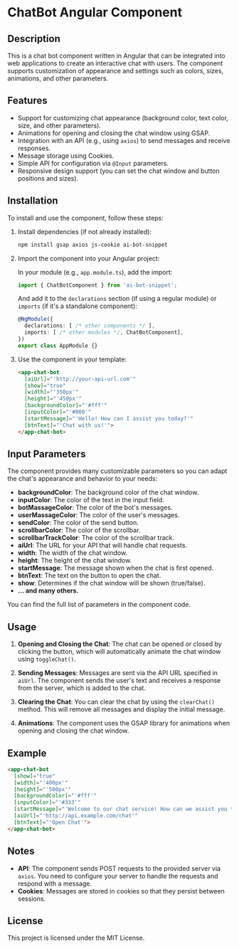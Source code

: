 
# ChatBot Angular Component

## Description

This is a chat bot component written in Angular that can be integrated into web applications to create an interactive chat with users. The component supports customization of appearance and settings such as colors, sizes, animations, and other parameters.

## Features

- Support for customizing chat appearance (background color, text color, size, and other parameters).
- Animations for opening and closing the chat window using GSAP.
- Integration with an API (e.g., using `axios`) to send messages and receive responses.
- Message storage using Cookies.
- Simple API for configuration via `@Input` parameters.
- Responsive design support (you can set the chat window and button positions and sizes).

## Installation

To install and use the component, follow these steps:

1. Install dependencies (if not already installed):
   ```bash
   npm install gsap axios js-cookie ai-bot-snippet
   ```

2. Import the component into your Angular project:

   In your module (e.g., `app.module.ts`), add the import:

   ```typescript
   import { ChatBotComponent } from 'ai-bot-snippet';
   ```

   And add it to the `declarations` section (if using a regular module) or `imports` (if it's a standalone component):

   ```typescript
   @NgModule({
     declarations: [ /* other components */ ],
     imports: [ /* other modules */, ChatBotComponent],
   })
   export class AppModule {}
   ```

3. Use the component in your template:

   ```html
   <app-chat-bot
     [aiUrl]="'http://your-api-url.com'"
     [show]="true"
     [width]="'350px'"
     [height]="'450px'"
     [backgroundColor]="'#fff'"
     [inputColor]="'#000'"
     [startMessage]="'Hello! How can I assist you today?'"
     [btnText]="'Chat with us!'">
   </app-chat-bot>
   ```

## Input Parameters

The component provides many customizable parameters so you can adapt the chat's appearance and behavior to your needs:

- **backgroundColor**: The background color of the chat window.
- **inputColor**: The color of the text in the input field.
- **botMassageColor**: The color of the bot's messages.
- **userMassageColor**: The color of the user's messages.
- **sendColor**: The color of the send button.
- **scrollbarColor**: The color of the scrollbar.
- **scrollbarTrackColor**: The color of the scrollbar track.
- **aiUrl**: The URL for your API that will handle chat requests.
- **width**: The width of the chat window.
- **height**: The height of the chat window.
- **startMessage**: The message shown when the chat is first opened.
- **btnText**: The text on the button to open the chat.
- **show**: Determines if the chat window will be shown (true/false).
- **... and many others.**

You can find the full list of parameters in the component code.

## Usage

1. **Opening and Closing the Chat**: The chat can be opened or closed by clicking the button, which will automatically animate the chat window using `toggleChat()`.

2. **Sending Messages**: Messages are sent via the API URL specified in `aiUrl`. The component sends the user's text and receives a response from the server, which is added to the chat.

3. **Clearing the Chat**: You can clear the chat by using the `clearChat()` method. This will remove all messages and display the initial message.

4. **Animations**: The component uses the GSAP library for animations when opening and closing the chat window.

## Example

```html
<app-chat-bot
  [show]="true"
  [width]="'400px'"
  [height]="'500px'"
  [backgroundColor]="'#fff'"
  [inputColor]="'#333'"
  [startMessage]="'Welcome to our chat service! How can we assist you today?'"
  [aiUrl]="'http://api.example.com/chat'"
  [btnText]="'Open Chat'">
</app-chat-bot>
```

## Notes

- **API**: The component sends POST requests to the provided server via `axios`. You need to configure your server to handle the requests and respond with a message.
- **Cookies**: Messages are stored in cookies so that they persist between sessions.

## License

This project is licensed under the MIT License.
